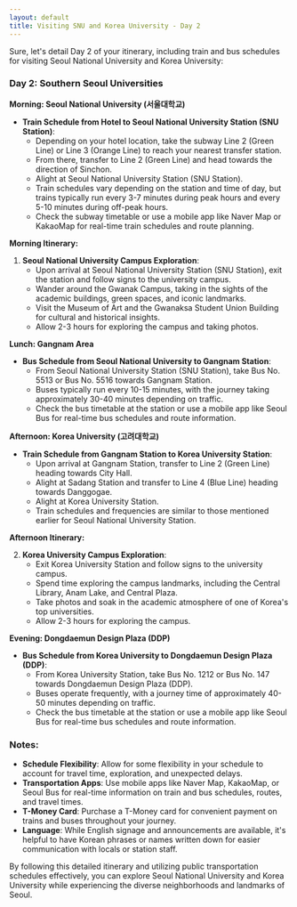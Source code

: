 ```yaml
---
layout: default
title: Visiting SNU and Korea University - Day 2
---
```

Sure, let's detail Day 2 of your itinerary, including train and bus schedules for visiting Seoul National University and Korea University:

### Day 2: Southern Seoul Universities

**Morning: Seoul National University (서울대학교)**

- **Train Schedule from Hotel to Seoul National University Station (SNU Station)**:
  - Depending on your hotel location, take the subway Line 2 (Green Line) or Line 3 (Orange Line) to reach your nearest transfer station.
  - From there, transfer to Line 2 (Green Line) and head towards the direction of Sinchon.
  - Alight at Seoul National University Station (SNU Station).
  - Train schedules vary depending on the station and time of day, but trains typically run every 3-7 minutes during peak hours and every 5-10 minutes during off-peak hours.
  - Check the subway timetable or use a mobile app like Naver Map or KakaoMap for real-time train schedules and route planning.

**Morning Itinerary:**

1. **Seoul National University Campus Exploration**:
   - Upon arrival at Seoul National University Station (SNU Station), exit the station and follow signs to the university campus.
   - Wander around the Gwanak Campus, taking in the sights of the academic buildings, green spaces, and iconic landmarks.
   - Visit the Museum of Art and the Gwanaksa Student Union Building for cultural and historical insights.
   - Allow 2-3 hours for exploring the campus and taking photos.

**Lunch: Gangnam Area**

- **Bus Schedule from Seoul National University to Gangnam Station**:
  - From Seoul National University Station (SNU Station), take Bus No. 5513 or Bus No. 5516 towards Gangnam Station.
  - Buses typically run every 10-15 minutes, with the journey taking approximately 30-40 minutes depending on traffic.
  - Check the bus timetable at the station or use a mobile app like Seoul Bus for real-time bus schedules and route information.

**Afternoon: Korea University (고려대학교)**

- **Train Schedule from Gangnam Station to Korea University Station**:
  - Upon arrival at Gangnam Station, transfer to Line 2 (Green Line) heading towards City Hall.
  - Alight at Sadang Station and transfer to Line 4 (Blue Line) heading towards Danggogae.
  - Alight at Korea University Station.
  - Train schedules and frequencies are similar to those mentioned earlier for Seoul National University Station.

**Afternoon Itinerary:**

2. **Korea University Campus Exploration**:
   - Exit Korea University Station and follow signs to the university campus.
   - Spend time exploring the campus landmarks, including the Central Library, Anam Lake, and Central Plaza.
   - Take photos and soak in the academic atmosphere of one of Korea's top universities.
   - Allow 2-3 hours for exploring the campus.

**Evening: Dongdaemun Design Plaza (DDP)**

- **Bus Schedule from Korea University to Dongdaemun Design Plaza (DDP)**:
  - From Korea University Station, take Bus No. 1212 or Bus No. 147 towards Dongdaemun Design Plaza (DDP).
  - Buses operate frequently, with a journey time of approximately 40-50 minutes depending on traffic.
  - Check the bus timetable at the station or use a mobile app like Seoul Bus for real-time bus schedules and route information.

### Notes:

- **Schedule Flexibility**: Allow for some flexibility in your schedule to account for travel time, exploration, and unexpected delays.
- **Transportation Apps**: Use mobile apps like Naver Map, KakaoMap, or Seoul Bus for real-time information on train and bus schedules, routes, and travel times.
- **T-Money Card**: Purchase a T-Money card for convenient payment on trains and buses throughout your journey.
- **Language**: While English signage and announcements are available, it's helpful to have Korean phrases or names written down for easier communication with locals or station staff.

By following this detailed itinerary and utilizing public transportation schedules effectively, you can explore Seoul National University and Korea University while experiencing the diverse neighborhoods and landmarks of Seoul.
